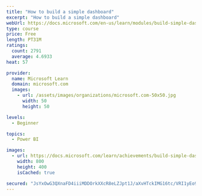 ```yaml
---
title: "How to build a simple dashboard"
excerpt: "How to build a simple dashboard"
webUrl: https://docs.microsoft.com/en-us/learn/modules/build-simple-dashboard/
type: course
price: Free
length: PT31M
ratings:
  count: 2791
  average: 4.6933
heat: 57

provider:
  name: Microsoft Learn
  domain: microsoft.com
  images:
    - url: /assets/images/organizations/microsoft.com-50x50.jpg
      width: 50
      height: 50

levels:
  - Beginner

topics:
  - Power BI

images:
  - url: https://docs.microsoft.com/learn/achievements/build-simple-dashboard-social.png
    width: 800
    height: 400
    isCached: true

secured: "JsYxOwG3QXnaFD4iiiMDDOrkXXcR8eLZJpt1J/aXvHTckIMG16tc/VRI1yEo9lEBoDChX9vS0ftr95EG+n4IIF7YBbL7NjWg6J/Z0qlDpFKJ/zKL46zngy04klaSwO1q9yFcWmVZw3ub4/2v6xog9iQc9VrFy2VWc2WNuwoeKWFNXEAbghRQW4M9gOzO/Y0kozrFmzephM15TPS/DEHdhXTeAJiebOnDCAGdOEEeGsNdQIVUYgOh4Q09hRLPTdvtBpfyrJywgxGXGu61Ceka1hzyS5fk0CBF2+yXJKMgcp4cPI9Y9XidwSg/+jvclHuZRVE4/y9lUZlBMrOdHpNuiua+0foTT9mHn08plQQnH+jD405zU1jUeR3O2oh/MBJIftbCvM8pcdY14wtOymT56oqbaOJXrM680kopPxnYI2Y=;+nIVlx81yX7eDaFB2Woklg=="
---
```



